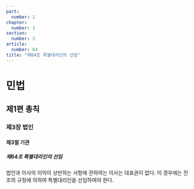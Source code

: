 ```yaml
---
part:
  number: 1
chapter:
  number: 3
section:
  number: 3
article:
  number: 64
title: "제64조 특별대리인의 선임"
---
```

# 민법

## 제1편 총칙

### 제3장 법인

#### 제3절 기관

##### 제64조 특별대리인의 선임

법인과 이사의 이익이 상반하는 사항에 관하여는 이사는 대표권이 없다. 이 경우에는 전조의 규정에 의하여 특별대리인을 선임하여야 한다.
